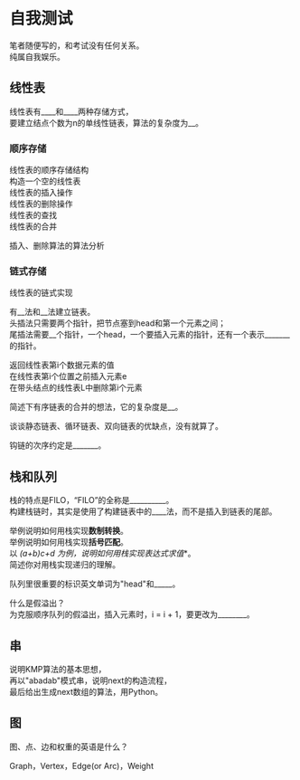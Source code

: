 # 自我测试

笔者随便写的，和考试没有任何关系。  
纯属自我娱乐。

## 线性表

线性表有____和____两种存储方式，  
要建立结点个数为n的单线性链表，算法的复杂度为__。

### 顺序存储

线性表的顺序存储结构  
构造一个空的线性表  
线性表的插入操作  
线性表的删除操作  
线性表的查找  
线性表的合并

插入、删除算法的算法分析

### 链式存储

线性表的链式实现

有__法和__法建立链表。  
头插法只需要两个指针，把节点塞到head和第一个元素之间；  
尾插法需要__个指针，一个head，一个要插入元素的指针，还有一个表示_______的指针。

返回线性表第i个数据元素的值  
在线性表第i个位置之前插入元素e  
在带头结点的线性表L中删除第i个元素

简述下有序链表的合并的想法，它的复杂度是__。

谈谈静态链表、循环链表、双向链表的优缺点，没有就算了。

钩链的次序约定是_______。

## 栈和队列

栈的特点是FILO，“FILO”的全称是__________。  
构建栈链时，其实是使用了构建链表中的____法，而不是插入到链表的尾部。

举例说明如何用栈实现**数制转换**。  
举例说明如何用栈实现**括号匹配**。  
以 **(a+b)*c+d** 为例，说明如何用栈实现**表达式求值**。  
简述你对用栈实现递归的理解。

队列里很重要的标识英文单词为"head"和_____。

什么是假溢出？  
为克服顺序队列的假溢出，插入元素时，i = i + 1，要更改为________。  

## 串

说明KMP算法的基本思想，  
再以"abadab"模式串，说明next的构造流程，  
最后给出生成next数组的算法，用Python。

## 图

图、点、边和权重的英语是什么？

Graph，Vertex，Edge(or Arc)，Weight
